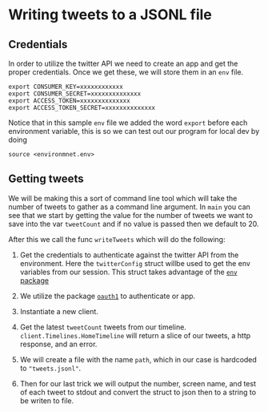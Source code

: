 # Writing tweets to a JSONL file

## Credentials
In order to utilize the twitter API we need to create an app and get the proper
credentials.
Once we get these, we will store them in an `env` file.
```
export CONSUMER_KEY=xxxxxxxxxxxx                                   
export CONSUMER_SECRET=xxxxxxxxxxxxxx       
export ACCESS_TOKEN=xxxxxxxxxxxxxx          
export ACCESS_TOKEN_SECRET=xxxxxxxxxxxxxx
```

Notice that in this sample `env` file we added the word `export` before each
environment variable, this is so we can test out our program for local dev by
doing
```
source <environmnet.env>
```

## Getting tweets
We will be making this a sort of command line tool which will take the number
of tweets to gather as a command line argument.
In `main` you can see that we start by getting the value for the number of
tweets we want to save into the var `tweetCount` and if no value is passed then
we default to 20.

After this we call the func `writeTweets` which will do the following:

1. Get the credentials to authenticate against the twitter API from the
   environment. Here the `twitterConfig` struct willbe used to get the env variables from our 
   session. This struct takes advantage of the [`env` package](https://github.com/caarlos0/env)

2. We utilize the package [`oauth1`](https://github.com/dghubble/go-twitter/tree/master/examples)
   to authenticate or app.

3. Instantiate a new client.

4. Get the latest `tweetCount` tweets from our timeline. 
   `client.Timelines.HomeTimeline` will return a slice of our tweets, a http
   response, and an error.

5. We will create a file with the name `path`, which in our case is hardcoded
   to `"tweets.jsonl"`.

6. Then for our last trick we will output the number, screen name, and test of
   each tweet to stdout and convert the struct to json then to a string to be
   writen to file.

